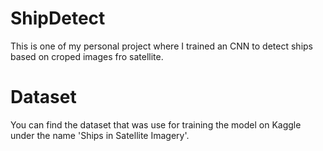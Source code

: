# ShipDetect
This is one of my personal project where I trained an CNN to detect ships based on croped images fro satellite.

# Dataset
You can find the dataset that was use for training the model on Kaggle under the name 'Ships in Satellite Imagery'.
